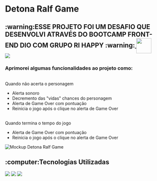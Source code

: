 # Detona Ralf Game
<h2>:warning:ESSE PROJETO FOI UM DESAFIO QUE DESENVOLVI ATRAVÉS DO BOOTCAMP FRONT-END DIO COM GRUPO RI HAPPY :warning:<a href="https://www.dio.me/bootcamp/ri-happy-front-end-do-zero"> <img align="center" width="50px" src="https://hermes.digitalinnovation.one/assets/diome/logo-minimized.png"></a> <img align="center" src="https://assets.dio.me/uAMy3U5wP4KOOqcV9Bnxqk6kU1MQiAsm0tTDZ7saOiU/f:webp/h:48/q:80/L2NvbXBhbmllcy80NzI0ZTY4My0xOTJhLTQwNWUtOWZjYy1iYWU2NzgxYWI3MDYucG5n" </h2>
<br>
<h3>Aprimorei algumas funcionalidades ao projeto como:</h3>
<br>
 Quando não acerta o personagem 
<br>
<ul>
  <li>Alerta sonoro </li>
  <li>Decremento das "vidas" chances do personagem</li>
  <li>Alerta de Game Over com pontuação</li>
  <li>Reinicia o jogo após o clique no alerta de Game Over</li>
</ul>
   
<br>
Quando termina o tempo do jogo
<ul>
  <li>Alerta de Game Over com pontuação</li>
  <li>Reinicia o jogo após o clique no alerta de Game Over</li>
</ul>

![Mockup Detona Ralf Game](https://github.com/filipeboneberge/detona-ralf-game/src/images/laptop_phone_mockup.png)

<h2>:computer:Tecnologias Utilizadas</h2>
<img src="https://img.shields.io/badge/HTML5-E34F26?style=for-the-badge&logo=html5&logoColor=white">
<img src="https://img.shields.io/badge/CSS3-1572B6?style=for-the-badge&logo=css3&logoColor=white">
<img src="https://img.shields.io/badge/JavaScript-F7DF1E?style=for-the-badge&logo=javascript&logoColor=black">

